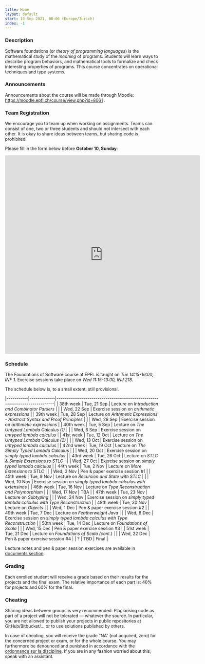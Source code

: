 ```yaml
---
title: Home
layout: default
start: 19 Sep 2021, 00:00 (Europe/Zurich)
index: -1
---
```


### Description

Software foundations (or *theory of programming languages*) is the mathematical study of the *meaning* of programs. Students will learn ways to describe program behaviors, and mathematical tools to formalize and check interesting properties of programs. This course concentrates on operational techniques and type systems.

### Announcements

Announcements about the course will be made through Moodle: https://moodle.epfl.ch/course/view.php?id=8061 .

<!--
### Mailing list

You *must join* the [course mailing list](https://groups.google.com/u/0/g/fos2021) if you're attending the course. Additional announcements related to the
course, as well as answers to the students' questions will be posted there -
remember to check it frequently! You can also use the list to ask any questions
you might have.

The mailing list is only available to registered members. In order to join the
mailing list, open the google group and click 'Apply for membership'.
-->

### Team Registration

We encourage you to team up when working on assignments. Teams can consist of one, two or three students and should not intersect with each other. It is okay to share ideas between teams, but sharing code is prohibited.

Please fill in the form below before __October 10, Sunday__:

<iframe src="https://docs.google.com/forms/d/e/1FAIpQLSf5yDXjHUZvjpkroFUjtobF_8lHHJBMn_xwiSjA2RjvRef9kA/viewform?embedded=true" width="640" height="650" frameborder="0" marginheight="0" marginwidth="0">Loading…</iframe>


### Schedule

The Foundations of Software course at EPFL is taught on *Tue 14:15-16:00, INF 1*.
Exercise sessions take place on *Wed 11:15-13:00, INJ 218*.

The schedule below is, to a small extent, still provisional.

|-----------|-------------|-----------------------------------------------------------------------------|
| 38th week | Tue, 21 Sep | Lecture on *Introduction and Combinator Parsers*                            |
|           | Wed, 22 Sep | Exercise session on *arithmetic expressions*                                |
| 39th week | Tue, 28 Sep | Lecture on *Arithmetic Expressions - Abstract Syntax and Proof Principles*  |
|           | Wed, 29 Sep | Exercise session on *arithmetic expressions*                                |
| 40th week | Tue, 5  Sep | Lecture on *The Untyped Lambda Calculus (1)*                                |
|           | Wed, 6  Sep | Exercise session on *untyped lambda calculus*                               |
| 41st week | Tue, 12 Oct | Lecture on *The Untyped Lambda Calculus (2)*                                |
|           | Wed, 13 Oct | Exercise session on *untyped lambda calculus*                               |
| 42nd week | Tue, 19 Oct | Lecture on *The Simply Typed Lambda Calculus*                               |
|           | Wed, 20 Oct | Exercise session on *simply typed lambda calculus*                          |
| 43rd week | Tue, 26 Oct | Lecture on *STLC & Simple Extensions to STLC*                               |
|           | Wed, 27 Oct | Exercise session on *simply typed lambda calculus*                          |
| 44th week | Tue, 2 Nov  | Lecture on *More Extensions to STLC*                                        |
|           | Wed, 3 Nov  | Pen & paper exercise session #1                                             |
| 45th week | Tue, 9 Nov  | Lecture on *Recursion and State with STLC*                                  |
|           | Wed, 10 Nov | Exercise session on *simply typed lambda calculus with extensinos*          |
| 46th week | Tue, 16 Nov | Lecture on *Type Reconstruction and Polymorphism*                           |
|           | Wed, 17 Nov | TBA                                                                         |
| 47th week | Tue, 23 Nov | Lecture on *Subtyping*                                                      |
|           | Wed, 24 Nov | Exercise session on *simply typed lambda calculus with Type Reconstruction* |
| 48th week | Tue, 30 Nov | Lecture on *Objects*                                                        |
|           | Wed, 1 Dec  | Pen & paper exercise session #2                                             |
| 49th week | Tue, 7 Dec  | Lecture on *Featherweight Java*                                             |
|           | Wed, 8 Dec  | Exercise session on *simply typed lambda calculus with Type Reconstruction* |
| 50th week | Tue, 14 Dec | Lecture on *Foundations of Scala*                                           |
|           | Wed, 15 Dec | Pen & paper exercise session #3                                             |
| 51st week | Tue, 21 Dec | Lecture on  *Foundations of Scala (cont.)*                                  |
|           | Wed, 22 Dec | Pen & paper exercise session #4                                             |
| ?         | TBD         | Final                                                                       |

Lecture notes and pen & paper session exercises are available in [documents section](/documents.html).

### Grading

Each enrolled student will receive a grade based on their results for the
projects and the final exam. The relative importance of each part is: 40% for
projects and 60% for the final.

### Cheating

Sharing ideas between groups is very recommended. Plagiarising code as part of a project will not be tolerated — whatever the source. In particular, you are not allowed to publish your projects in public repositories at GitHub/Bitbucket/... or to use solutions published by others.

In case of cheating, you will receive the grade “NA” (not acquired, zero) for the concerned project or exam, or for the whole course. You may furthermore be denounced and punished in accordance with the [ordonnance sur la discipline](http://www.admin.ch/ch/f/rs/4/414.138.2.fr.pdf). If you are in any fashion worried about this, speak with an assistant.